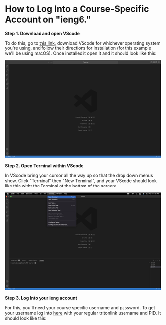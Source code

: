 # How to Log Into a Course-Specific Account on "**ieng6**."

**Step 1. Download and open VScode**


To do this, go to [this link](https://code.visualstudio.com/), download VScode for whichever operating system you're using, and follow their directions for installation (for this example we'll be using macOS). Once installed it open it and it should look like this:

![Image](vscode.png)


**Step 2. Open Terminal within VScode**

In VScode bring your cursor all the way up so that the drop down menus show. Click "Terminal" then "New Terminal",  and your VScode should look like this witht the Terminal at the bottom of the screen:

![Image](terminal.png)

**Step 3. Log Into your ieng account**

For this, you'll need your course specific username and password. To get your username log into [here](https://sdacs.ucsd.edu/~icc/index.php) with your regular tritonlink username and PID. It should look like this:
